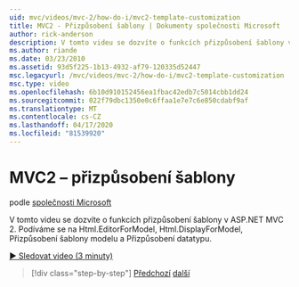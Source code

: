 ```yaml
---
uid: mvc/videos/mvc-2/how-do-i/mvc2-template-customization
title: MVC2 - Přizpůsobení šablony | Dokumenty společnosti Microsoft
author: rick-anderson
description: V tomto videu se dozvíte o funkcích přizpůsobení šablony v ASP.NET MVC 2. Podíváme se na Html.EditorForModel, Html.DisplayForModel, Model Templ ...
ms.author: riande
ms.date: 03/23/2010
ms.assetid: 93d5f225-1b13-4932-af79-120335d52447
msc.legacyurl: /mvc/videos/mvc-2/how-do-i/mvc2-template-customization
msc.type: video
ms.openlocfilehash: 6b10d910152456ea1fbac42edb7c5014cbb1dd24
ms.sourcegitcommit: 022f79dbc1350e0c6ffaa1e7e7c6e850cdabf9af
ms.translationtype: MT
ms.contentlocale: cs-CZ
ms.lasthandoff: 04/17/2020
ms.locfileid: "81539920"
---
```

# <a name="mvc2---template-customization"></a>MVC2 – přizpůsobení šablony

podle [společnosti Microsoft](https://github.com/microsoft)

V tomto videu se dozvíte o funkcích přizpůsobení šablony v ASP.NET MVC 2. Podíváme se na Html.EditorForModel, Html.DisplayForModel, Přizpůsobení šablony modelu a Přizpůsobení datatypu.

[&#9654; Sledovat video (3 minuty)](https://channel9.msdn.com/Blogs/ASP-NET-Site-Videos/mvc2-template-customization)

> [!div class="step-by-step"]
> [Předchozí](mvc2-model-validation.md)
> [další](aspnet-mvc-2-areas.md)
